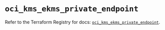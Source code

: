 # `oci_kms_ekms_private_endpoint`

Refer to the Terraform Registry for docs: [`oci_kms_ekms_private_endpoint`](https://registry.terraform.io/providers/oracle/oci/6.18.0/docs/resources/kms_ekms_private_endpoint).
